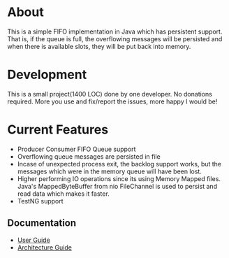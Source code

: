 # About #
This is a simple FIFO implementation in Java which has persistent support. That is, if the queue is full, the overflowing messages will be persisted and when there is available slots, they will be put back into memory.

# Development #
This is a small project(1400 LOC) done by one developer. No donations required. More you use and fix/report the issues, more happy I would be!

# Current Features #
  * Producer Consumer FIFO Queue support
  * Overflowing queue messages are persisted in file
  * Incase of unexpected process exit, the backlog support works, but the messages which were in the memory queue will have been lost.
  * Higher performing IO operations since its using Memory Mapped files. Java's MappedByteBuffer from nio FileChannel is used to persist and read data which makes it faster.
  * TestNG support

## Documentation ##
  * [User Guide](http://code.google.com/p/ashes-queue/wiki/UserGuide)
  * [Architecture Guide](http://code.google.com/p/ashes-queue/wiki/ArchitectureGuide)